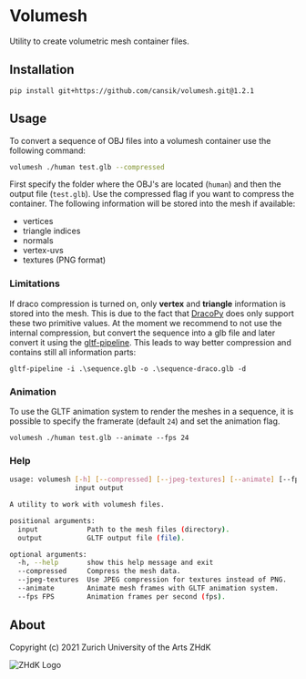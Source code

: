 # Volumesh
Utility to create volumetric mesh container files.

## Installation

```
pip install git+https://github.com/cansik/volumesh.git@1.2.1
```

## Usage

To convert a sequence of OBJ files into a volumesh container use the following command:

```bash
volumesh ./human test.glb --compressed
```

First specify the folder where the OBJ's are located (`human`) and then the output file (`test.glb`). Use the compressed flag if you want to compress the container.
The following information will be stored into the mesh if available:

* vertices
* triangle indices
* normals
* vertex-uvs
* textures (PNG format)

### Limitations
If draco compression is turned on, only **vertex** and **triangle** information is stored into the mesh. This is due to the fact that [DracoPy](https://github.com/seung-lab/DracoPy) does only support these two primitive values. At the moment we recommend to not use the internal compression, but convert the sequence into a glb file and later convert it using the [gltf-pipeline](https://github.com/CesiumGS/gltf-pipeline). This leads to way better compression and contains still all information parts:

```
gltf-pipeline -i .\sequence.glb -o .\sequence-draco.glb -d
```

### Animation
To use the GLTF animation system to render the meshes in a sequence, it is possible to specify the framerate (default `24`) and set the animation flag.

```
volumesh ./human test.glb --animate --fps 24
```

### Help

```bash
usage: volumesh [-h] [--compressed] [--jpeg-textures] [--animate] [--fps FPS]
                input output

A utility to work with volumesh files.

positional arguments:
  input            Path to the mesh files (directory).
  output           GLTF output file (file).

optional arguments:
  -h, --help       show this help message and exit
  --compressed     Compress the mesh data.
  --jpeg-textures  Use JPEG compression for textures instead of PNG.
  --animate        Animate mesh frames with GLTF animation system.
  --fps FPS        Animation frames per second (fps).
```

## About
Copyright (c) 2021 Zurich University of the Arts ZHdK

![ZHdK Logo](https://lh4.googleusercontent.com/-7NafHJ8zrlE/AAAAAAAAAAI/AAAAAAAAAAA/x4MYabXKMVQ/s88-p-k-no-ns-nd/photo.jpg)